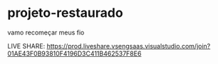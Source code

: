 # projeto-restaurado
vamo recomeçar meus fio

LIVE SHARE: https://prod.liveshare.vsengsaas.visualstudio.com/join?01AE43F0B93810F4196D3C411B462537F8E6

